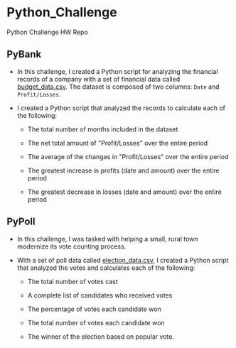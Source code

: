 # Python_Challenge
Python Challenge HW Repo

## PyBank

* In this challenge, I created a Python script for analyzing the financial records of a company with a set of financial data called [budget_data.csv](PyBank/Resources/budget_data.csv). The dataset is composed of two columns: `Date` and `Profit/Losses`. 

* I created a Python script that analyzed the records to calculate each of the following:

  * The total number of months included in the dataset

  * The net total amount of "Profit/Losses" over the entire period

  * The average of the changes in "Profit/Losses" over the entire period

  * The greatest increase in profits (date and amount) over the entire period

  * The greatest decrease in losses (date and amount) over the entire period
  
 ## PyPoll

* In this challenge, I was tasked with helping a small, rural town modernize its vote counting process.

* With a set of poll data called [election_data.csv](PyPoll/Resources/election_data.csv), I created a Python script that analyzed the votes and calculates each of the following:

  * The total number of votes cast

  * A complete list of candidates who received votes

  * The percentage of votes each candidate won

  * The total number of votes each candidate won

  * The winner of the election based on popular vote.
